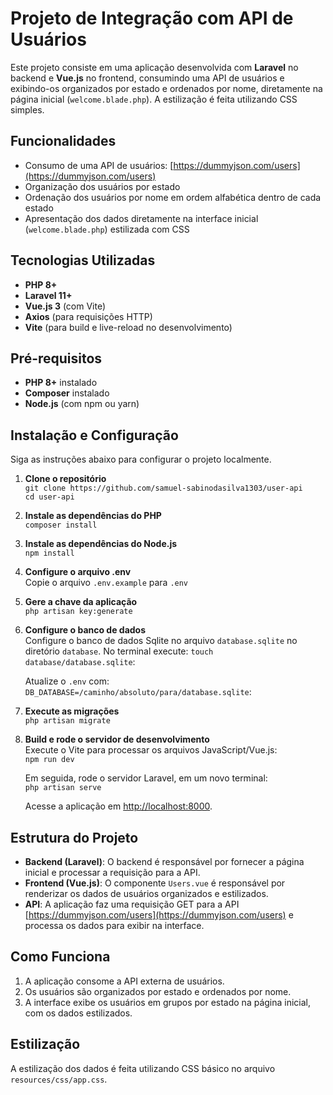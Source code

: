 # Projeto de Integração com API de Usuários

Este projeto consiste em uma aplicação desenvolvida com **Laravel** no backend e **Vue.js** no frontend, consumindo uma API de usuários e exibindo-os organizados por estado e ordenados por nome, diretamente na página inicial (`welcome.blade.php`). A estilização é feita utilizando CSS simples.

## Funcionalidades
- Consumo de uma API de usuários: [https://dummyjson.com/users](https://dummyjson.com/users)
- Organização dos usuários por estado
- Ordenação dos usuários por nome em ordem alfabética dentro de cada estado
- Apresentação dos dados diretamente na interface inicial (`welcome.blade.php`) estilizada com CSS

## Tecnologias Utilizadas
- **PHP 8+**
- **Laravel 11+**
- **Vue.js 3** (com Vite)
- **Axios** (para requisições HTTP)
- **Vite** (para build e live-reload no desenvolvimento)

## Pré-requisitos
- **PHP 8+** instalado
- **Composer** instalado
- **Node.js** (com npm ou yarn)

## Instalação e Configuração
Siga as instruções abaixo para configurar o projeto localmente.

1. **Clone o repositório**  
   `git clone https://github.com/samuel-sabinodasilva1303/user-api`  
   `cd user-api`

2. **Instale as dependências do PHP**  
   `composer install`

3. **Instale as dependências do Node.js**  
   `npm install`

4. **Configure o arquivo .env**  
   Copie o arquivo `.env.example` para `.env`

5. **Gere a chave da aplicação**  
   `php artisan key:generate`

6. **Configure o banco de dados**  
   Configure o banco de dados Sqlite no arquivo `database.sqlite` no diretório `database`. No terminal execute:
   `touch database/database.sqlite`:

   Atualize o `.env` com:  
    `DB_DATABASE=/caminho/absoluto/para/database.sqlite`:

7. **Execute as migrações**  
    `php artisan migrate`


8. **Build e rode o servidor de desenvolvimento**  
   Execute o Vite para processar os arquivos JavaScript/Vue.js:  
   `npm run dev`  

   Em seguida, rode o servidor Laravel, em um novo terminal:  
   `php artisan serve`  

   Acesse a aplicação em [http://localhost:8000](http://localhost:8000).

## Estrutura do Projeto
- **Backend (Laravel)**: O backend é responsável por fornecer a página inicial e processar a requisição para a API.
- **Frontend (Vue.js)**: O componente `Users.vue` é responsável por renderizar os dados de usuários organizados e estilizados.
- **API**: A aplicação faz uma requisição GET para a API [https://dummyjson.com/users](https://dummyjson.com/users) e processa os dados para exibir na interface.

## Como Funciona
1. A aplicação consome a API externa de usuários.
2. Os usuários são organizados por estado e ordenados por nome.
3. A interface exibe os usuários em grupos por estado na página inicial, com os dados estilizados.

## Estilização
A estilização dos dados é feita utilizando CSS básico no arquivo `resources/css/app.css`.

